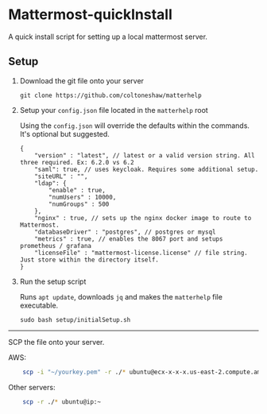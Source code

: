 # Mattermost-quickInstall
A quick install script for setting up a local mattermost server.

## Setup

1. Download the git file onto your server

    ```
    git clone https://github.com/coltoneshaw/matterhelp
    ```

2. Setup your `config.json` file located in the `matterhelp` root

    Using the `config.json` will override the defaults within the commands. It's optional but suggested. 

    ```jsonc
    {
        "version" : "latest", // latest or a valid version string. All three required. Ex: 6.2.0 vs 6.2 
        "saml": true, // uses keycloak. Requires some additional setup.
        "siteURL" : "",
        "ldap": {
            "enable" : true,
            "numUsers" : 10000,
            "numGroups" : 500
        },
        "nginx" : true, // sets up the nginx docker image to route to Mattermost.
        "databaseDriver" : "postgres", // postgres or mysql
        "metrics" : true, // enables the 8067 port and setups prometheus / grafana
        "licenseFile" : "mattermost-license.license" // file string. Just store within the directory itself.
    }
    ```


3. Run the setup script

    Runs `apt update`, downloads `jq` and makes the `matterhelp` file executable. 
    
    ```
    sudo bash setup/initialSetup.sh
    ```

-------------
SCP the file onto your server.

AWS:
```bash
    scp -i "~/yourkey.pem" -r ./* ubuntu@ecx-x-x-x.us-east-2.compute.amazonaws.com:~
```

Other servers:
```bash
    scp -r ./* ubuntu@ip:~
```




